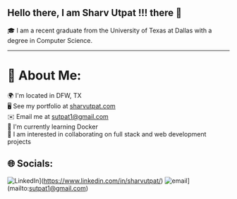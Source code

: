 ## Hello there, I am Sharv Utpat !!! there 👋

🎓 I am a recent graduate from the University of Texas at Dallas with a degree in Computer Science. 

---

# 💫 About Me:

🌍  I'm located in DFW, TX <br>🖥️  See my portfolio at [sharvutpat.com](https://sharvutpat.com/) <br>✉️  Email me at [sutpat1@gmail.com](mailto:sutpat1@gmail.com) <br>🐳  I'm  currently learning Docker <br>🤝  I am interested in collaborating on full stack and web development projects<br>

## 🌐 Socials:
![LinkedIn](https://img.shields.io/badge/LinkedIn-%230077B5.svg?logo=linkedin&logoColor=white)](https://www.linkedin.com/in/sharvutpat/) ![email](https://img.shields.io/badge/Email-D14836?logo=gmail&logoColor=white)](mailto:sutpat1@gmail.com) 
